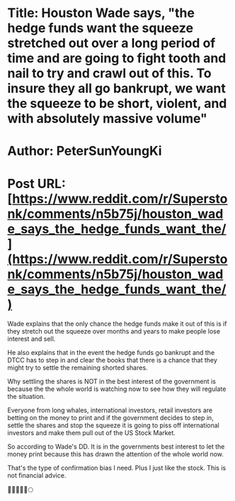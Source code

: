 # Title: Houston Wade says, "the hedge funds want the squeeze stretched out over a long period of time and are going to fight tooth and nail to try and crawl out of this. To insure they all go bankrupt, we want the squeeze to be short, violent, and with absolutely massive volume"
# Author: PeterSunYoungKi
# Post URL: [https://www.reddit.com/r/Superstonk/comments/n5b75j/houston_wade_says_the_hedge_funds_want_the/](https://www.reddit.com/r/Superstonk/comments/n5b75j/houston_wade_says_the_hedge_funds_want_the/)


Wade explains that the only chance the hedge funds make it out of this is if they stretch out the squeeze over months and years to make people lose interest and sell. 

He also explains that in the event the hedge funds go bankrupt and the DTCC has to step in and clear the books that there is a chance that they might try to settle the remaining shorted shares. 

Why settling the shares is NOT in the best interest of the government is because the the whole world is watching now to see how they will regulate the situation.

Everyone from long whales, international investors, retail investors are betting on the money to print and if the government decides to step in, settle the shares and stop the squeeze it is going to piss off international investors and make them pull out of the US Stock Market. 

So according to Wade's DD. It is in the governments best interest to let the money print because this has drawn the attention of the whole world now. 

That's the type of confirmation bias I need. Plus I just like the stock. This is not financial advice. 

💎🙌🚀🦍🐜🌕